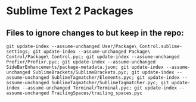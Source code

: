 Sublime Text 2 Packages
=======================

Files to ignore changes to but keep in the repo:
------------------------------------------------

`git update-index --assume-unchanged User/Package\ Control.sublime-settings; git update-index --assume-unchanged Package\ Control/Package\ Control.pyc;
git update-index --assume-unchanged Prefixr/Prefixr.pyc;
git update-index --assume-unchanged SideBarEnhancements/package-metadata.json;
git update-index --assume-unchanged SublimeBrackets/SublimeBrackets.pyc;
git update-index --assume-unchanged SublimeTagmatcher/Elements.pyc;
git update-index --assume-unchanged SublimeTagmatcher/SublimeTagmatcher.pyc;
git update-index --assume-unchanged Terminal/Terminal.pyc;
git update-index --assume-unchanged TrailingSpaces/trailing_spaces.pyc`